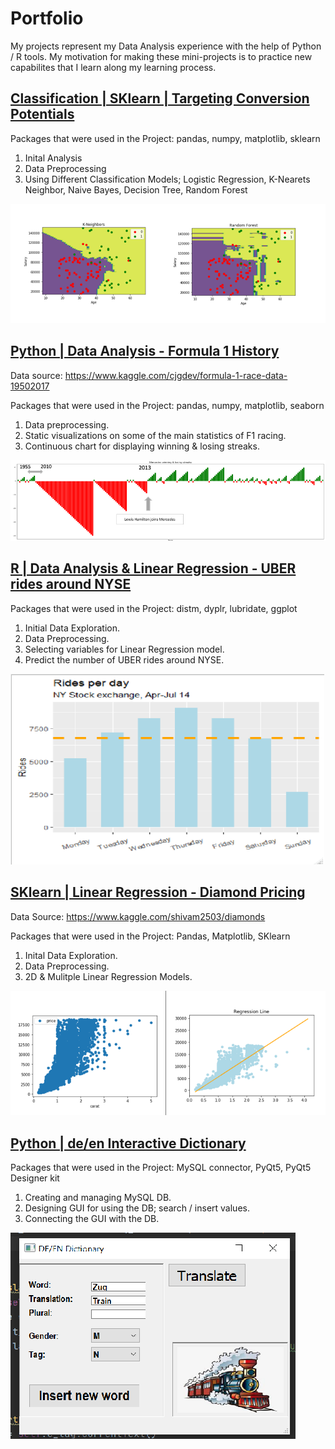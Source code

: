 # Portfolio
My projects represent my Data Analysis experience 
with the help of Python / R tools.
My motivation for making these mini-projects is to practice new
capabilites that I learn along my learning process.



## [Classification | SKlearn | Targeting Conversion Potentials](https://github.com/yts01/SKlearn-Classification-Convertsion-Rate)

Packages that were used in the Project: pandas, numpy, matplotlib, sklearn

1. Inital Analysis
2. Data Preprocessing
3. Using Different Classification Models;
   Logistic Regression, K-Nearets Neighbor, Naive Bayes, Decision Tree, Random Forest

![](/images/pic.PNG)



## [Python | Data Analysis - Formula 1 History](https://github.com/yts01/F1-Data-Analysis)
Data source: https://www.kaggle.com/cjgdev/formula-1-race-data-19502017

Packages that were used in the Project: pandas, numpy, matplotlib, seaborn

1. Data preprocessing.
2. Static visualizations on some of the main statistics of F1 racing.
3. Continuous chart for displaying winning & losing streaks.

![](/images/Formula.png)




## [R | Data Analysis & Linear Regression - UBER rides around NYSE](https://github.com/yts01/R---Predicting-UBER-Rides-around-NYSE)

Packages that were used in the Project: distm, dyplr, lubridate, ggplot

1. Initial Data Exploration.
2. Data Preprocessing.
3. Selecting variables for Linear Regression model.
4. Predict the number of UBER rides around NYSE.

![](/images/ruber1.png)



## [SKlearn | Linear Regression - Diamond Pricing](https://github.com/yts01/Diamonds-Pricing---SKlearn)
Data Source: https://www.kaggle.com/shivam2503/diamonds

Packages that were used in the Project: Pandas, Matplotlib, SKlearn

1. Inital Data Exploration.
2. Data Preprocessing.
2. 2D & Mulitple Linear Regression Models.

![](/images/Capture.PNG)




## [Python | de/en Interactive Dictionary](https://github.com/yts01/DE-EN-Interactive-Dictionary)

Packages that were used in the Project: MySQL connector, PyQt5, PyQt5 Designer kit

1. Creating and managing MySQL DB.
2. Designing GUI for using the DB; search / insert values.
3. Connecting the GUI with the DB.

![](/dict2.png)



